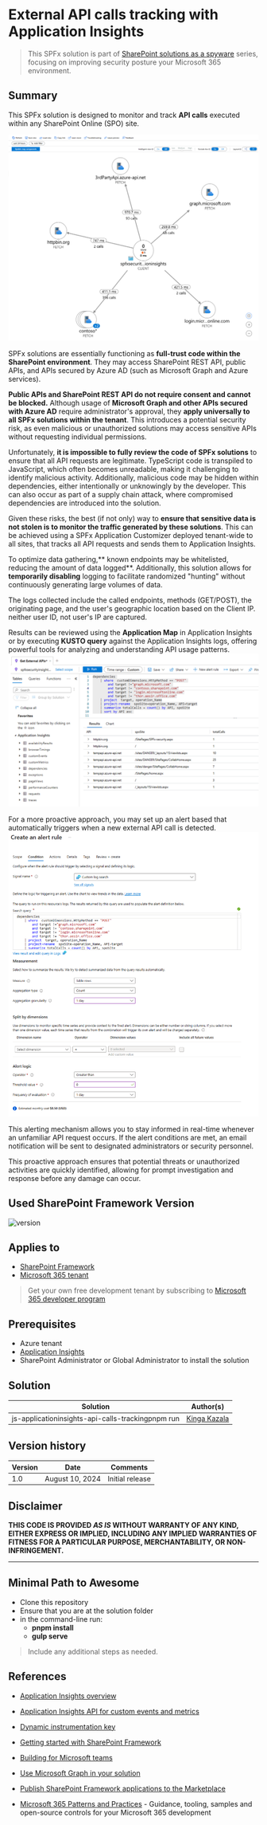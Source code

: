 # External API calls tracking with Application Insights

> This SPFx solution is part of [SharePoint solutions as a spyware](https://pnp.github.io/blog/post/spfx-solutions-as-spyware/) series, focusing on improving security posture your Microsoft 365 environment.

## Summary

This SPFx solution is designed to monitor and track **API calls** executed within any SharePoint Online (SPO) site.

![Application map presenting API calls](./assets/ApiCalls.png)

SPFx solutions are essentially functioning as **full-trust code within the SharePoint environment**. They may access SharePoint REST API, public APIs, and APIs secured by Azure AD (such as Microsoft Graph and Azure services).

**Public APIs and SharePoint REST API do not require consent and cannot be blocked.**
Although usage of **Microsoft Graph and other APIs secured with Azure AD** require administrator's approval, they **apply universally to all SPFx solutions within the tenant**. This introduces a potential security risk, as even malicious or unauthorized solutions may access sensitive APIs without requesting individual permissions.

Unfortunately, **it is impossible to fully review the code of SPFx solutions** to ensure that all API requests are legitimate. TypeScript code is transpiled to JavaScript, which often becomes unreadable, making it challenging to identify malicious activity. Additionally, malicious code may be hidden within dependencies, either intentionally or unknowingly by the developer. This can also occur as part of a supply chain attack, where compromised dependencies are introduced into the solution.

Given these risks, the best (if not only) way to **ensure that sensitive data is not stolen is to monitor the traffic generated by these solutions**. This can be achieved using a SPFx Application Customizer deployed tenant-wide to all sites, that tracks all API requests and sends them to Application Insights.

To optimize data gathering,** known endpoints may be whitelisted, reducing the amount of data logged**. Additionally, this solution allows for **temporarily disabling** logging to facilitate randomized "hunting" without continuously generating large volumes of data.

The logs collected include the called endpoints, methods (GET/POST), the originating page, and the user's geographic location based on the Client IP. neither user ID, not user's IP are captured.

Results can be reviewed using the **Application Map** in Application Insights or by executing **KUSTO query** against the Application Insights logs, offering powerful tools for analyzing and understanding API usage patterns.
![KUSTO query in Application Insights](./assets/kusto.png)

For a more proactive approach, you may set up an alert based that automatically triggers when a new external API call is detected.
![](./assets/alerttule.png)

This alerting mechanism allows you to stay informed in real-time whenever an unfamiliar API request occurs.
If the alert conditions are met, an email notification will be sent to designated administrators or security personnel.

This proactive approach ensures that potential threats or unauthorized activities are quickly identified, allowing for prompt investigation and response before any damage can occur.

## Used SharePoint Framework Version

![version](https://img.shields.io/badge/version-1.19.0-green.svg)

## Applies to

-   [SharePoint Framework](https://aka.ms/spfx)
-   [Microsoft 365 tenant](https://docs.microsoft.com/en-us/sharepoint/dev/spfx/set-up-your-developer-tenant)

> Get your own free development tenant by subscribing to [Microsoft 365 developer program](http://aka.ms/o365devprogram)

## Prerequisites

-   Azure tenant
-   [Application Insights](https://learn.microsoft.com/en-us/azure/azure-monitor/app/app-insights-overview)
-   SharePoint Administrator or Global Administrator to install the solution

## Solution

| Solution                                          | Author(s)                                  |
| ------------------------------------------------- | ------------------------------------------ |
| js-applicationinsights-api-calls-trackingpnpm run | [Kinga Kazala](https://github.com/kkazala) |

## Version history

| Version | Date            | Comments        |
| ------- | --------------- | --------------- |
| 1.0     | August 10, 2024 | Initial release |

## Disclaimer

**THIS CODE IS PROVIDED _AS IS_ WITHOUT WARRANTY OF ANY KIND, EITHER EXPRESS OR IMPLIED, INCLUDING ANY IMPLIED WARRANTIES OF FITNESS FOR A PARTICULAR PURPOSE, MERCHANTABILITY, OR NON-INFRINGEMENT.**

---

## Minimal Path to Awesome

-   Clone this repository
-   Ensure that you are at the solution folder
-   in the command-line run:
    -   **pnpm install**
    -   **gulp serve**

> Include any additional steps as needed.

## References

-   [Application Insights overview](https://learn.microsoft.com//azure/azure-monitor/app/app-insights-overview)
-   [Application Insights API for custom events and metrics](https://learn.microsoft.com/en-us/azure/azure-monitor/app/api-custom-events-metrics)
-   [Dynamic instrumentation key](https://learn.microsoft.com/en-us/azure/azure-monitor/app/api-custom-events-metrics)

-   [Getting started with SharePoint Framework](https://docs.microsoft.com/en-us/sharepoint/dev/spfx/set-up-your-developer-tenant)
-   [Building for Microsoft teams](https://docs.microsoft.com/en-us/sharepoint/dev/spfx/build-for-teams-overview)
-   [Use Microsoft Graph in your solution](https://docs.microsoft.com/en-us/sharepoint/dev/spfx/web-parts/get-started/using-microsoft-graph-apis)
-   [Publish SharePoint Framework applications to the Marketplace](https://docs.microsoft.com/en-us/sharepoint/dev/spfx/publish-to-marketplace-overview)
-   [Microsoft 365 Patterns and Practices](https://aka.ms/m365pnp) - Guidance, tooling, samples and open-source controls for your Microsoft 365 development

